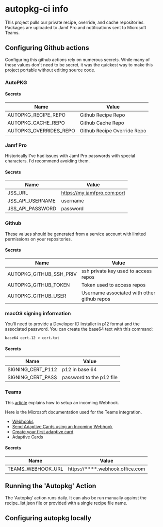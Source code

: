# autopkg-ci info

This project pulls our private recipe, override, and cache repositories. Packages are 
uploaded to Jamf Pro and notifications sent to Microsoft Teams. 

## Configuring Github actions

Configuring this github actions rely on numerous secrets. While many of these values don't 
need to be secret, it was the quickest way to make this project portable without editing 
source code. 

### AutoPKG

#### Secrets
| Name                    | Value                       |
| ----------------------- | --------------------------- |
| AUTOPKG_RECIPE_REPO     | Github Recipe Repo          |
| AUTOPKG_CACHE_REPO      | Github Cache Repo           |
| AUTOPKG_OVERRIDES_REPO  | Github Recipe Override Repo |

### Jamf Pro

Historically I've had issues with Jamf Pro passwords with special characters. I'd 
recommend avoiding them. 

#### Secrets
| Name                    | Value                        |
| ----------------------- | ---------------------------- |
| JSS_URL                 | https://my.jamfpro.com:port  |
| JSS_API_USERNAME        | username                     |
| JSS_API_PASSWORD        | password                     |


### Github

These values should be generated from a service account with limited permissions on your 
repositories. 

#### Secrets
| Name                    | Value                                          |
| ----------------------- | ---------------------------------------------- |
| AUTOPKG_GITHUB_SSH_PRIV | ssh private key used to access repos           |
| AUTOPKG_GITHUB_TOKEN    | Token used to access repos                     |
| AUTOPKG_GITHUB_USER     | Username associated with other github repos    |

### macOS signing information

You'll need to provide a Developer ID Installer in p12 format and the associated password.
You can create the base64 text with this command:

`base64 cert.12 > cert.txt`

#### Secrets
| Name                    | Value                    |
| ----------------------- | ------------------------ |
| SIGNING_CERT_P112       | p12 in base 64           |
| SIGNING_CERT_PASS       | password to the p12 file |

### Teams

This [article](https://techcommunity.microsoft.com/t5/microsoft-365-pnp-blog/how-to-configure-and-use-incoming-webhooks-in-microsoft-teams/ba-p/2051118) explains how to setup an incoming Webhook. 

Here is the Microsoft documentation used for the Teams integration.
* [Webhooks](https://docs.microsoft.com/en-us/microsoftteams/platform/webhooks-and-connectors/how-to/add-incoming-webhook?WT.mc_id=m365-12509-rwilliams)
* [Send Adaptive Cards using an Incoming Webhook](https://docs.microsoft.com/en-us/microsoftteams/platform/webhooks-and-connectors/how-to/connectors-using?tabs=cURL#send-adaptive-cards-using-an-incoming-webhook)
* [Create your first adaptive card](https://docs.microsoft.com/en-us/power-automate/create-adaptive-cards)
* [Adaptive Cards](https://adaptivecards.io)

#### Secrets 
| Name                    | Value                                                        |
| ----------------------- | ------------------------------------------------------------ |
| TEAMS_WEBHOOK_URL       | https://****.webhook.office.com                              |


## Running the 'Autopkg' Action

The 'Autopkg' action runs daily. It can also be run manually against the recipe_list.json 
file or provided with a single recipe file name.


## Configuring autopkg locally








